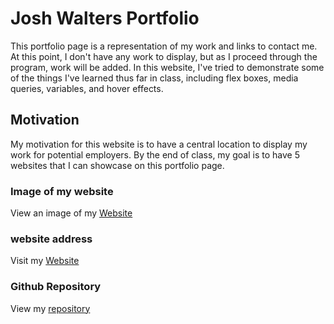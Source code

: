 # Josh Walters Portfolio
This portfolio page is a representation of my work and links to contact me.  At this point, I don't have any work to display, but as I proceed through the program, work will be added. In this website, I've tried to demonstrate some of the things I've learned thus far in class, including flex boxes, media queries,  variables, and hover effects.

## Motivation
My motivation for this website is to have a central location to display my work for potential employers. By the end of class, my goal is to have 5 websites that I can showcase on this portfolio page.

### Image of my website
View an image of my [Website](assets/images/website-screenshot.png)

### website address
Visit my [Website](https://joshwalters34.github.io/Portfolio/)

### Github Repository
View my [repository](https://github.com/joshwalters34/Portfolio)

